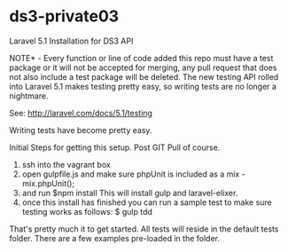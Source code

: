 # ds3-private03
Laravel 5.1 Installation for DS3 API

NOTE* - Every function or line of code added this repo must have a test package or it will not be accepted for merging, any pull request that does not also include a test package
will be deleted. The new testing API rolled into Laravel 5.1 makes testing pretty easy, so writing tests are no longer a nightmare.

See: http://laravel.com/docs/5.1/testing

Writing tests have become pretty easy.

Initial Steps for getting this setup. Post GIT Pull of course.

1. ssh into the vagrant box
2. open gulpfile.js and make sure phpUnit is included as a mix - mix.phpUnit();
3. and run
$npm install
This will install gulp and laravel-elixer.
4. once this install has finished you can run a sample test to make sure testing works as follows:
$ gulp tdd

That's pretty much it to get started. All tests will reside in the default tests folder. There are a few examples pre-loaded in the folder.

